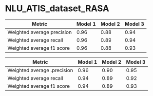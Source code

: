 # NLU_ATIS_dataset_RASA


| Metric | Model 1 | Model 2 | Model 3 |
| ------------- | ------------- | ------------- | ------------- |
Weighted average precision | 0.96 | 0.88 | 0.94 |
Weighted average recall | 0.96 | 0.89 | 0.94 |
Weighted average f1 score | 0.96 | 0.88 | 0.93 |

| Metric | Model 1 | Model 2 | Model 3 |
| ------------- | ------------- | ------------- | ------------- |
Weighted average .precision | 0.96 | 0.90 | 0.95 |
Weighted average recall | 0.94 | 0.89 | 0.92 |
Weighted average f1 score | 0.94 | 0.89 | 0.93 |
